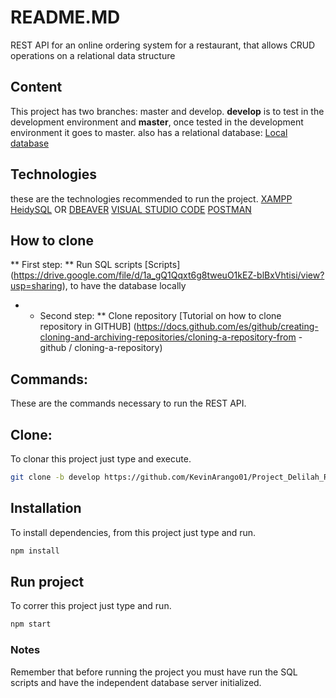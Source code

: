 # README.MD
REST API for an online ordering system for a restaurant, that allows CRUD operations on a relational data structure

## Content
This project has two branches: master and develop. **develop** is to test in the development environment and **master**, once tested in the development environment it goes to master.
also has a relational database: [Local database](https://drive.google.com/drive/folders/1kIONYeDT7afhJtqWrec0xwjCBeXUxon8?usp=sharing)

## Technologies
these are the technologies recommended to run the project.
[XAMPP](https://www.apachefriends.org/es/index.html)
[HeidySQL](https://www.heidisql.com/) OR [DBEAVER](https://dbeaver.io/)
[VISUAL STUDIO CODE](https://code.visualstudio.com/)
[POSTMAN](https://www.postman.com/)

## How to clone
** First step: ** Run SQL scripts [Scripts] (https://drive.google.com/file/d/1a_gQ1Qqxt6g8tweuO1kEZ-blBxVhtisi/view?usp=sharing), to have the database locally
* * Second step: ** Clone repository [Tutorial on how to clone repository in GITHUB] (https://docs.github.com/es/github/creating-cloning-and-archiving-repositories/cloning-a-repository-from -github / cloning-a-repository)


## Commands:
These are the commands necessary to run the REST API.

## Clone:
To clonar this project just type and execute.
```bash
git clone -b develop https://github.com/KevinArango01/Project_Delilah_Resto.git
```

## Installation
To install dependencies, from this project just type and run.
```bash
npm install
```

## Run project
To correr this project just type and run.
```bash
npm start
```

### Notes
Remember that before running the project you must have run the SQL scripts and have the independent database server initialized.
